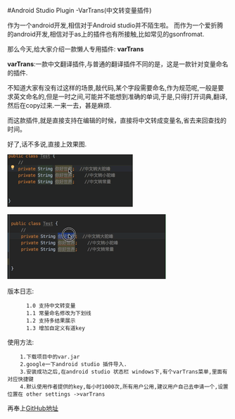 #Android Studio Plugin -VarTrans(中文转变量插件)


作为一个android开发,相信对于Android studio并不陌生啦。
而作为一个爱折腾的android开发,相信对于as上的插件也有所接触,比如常见的gsonfromat.

那么今天,给大家介绍一款懒人专用插件: **varTrans** 

**varTrans**:一款中文翻译插件,与普通的翻译插件不同的是，这是一款针对变量命名的插件.

不知道大家有没有过这样的场景,敲代码,某个字段需要命名,作为规范呢,一般是要求英文命名的,但是一时之间,可能并不能想到准确的单词,于是,只得打开词典,翻译,然后在copy过来.一来一去，甚是麻烦.

而这款插件,就是直接支持在编辑的时候，直接将中文转成变量名,省去来回查找的时间。

好了,话不多说,直接上效果图.

![效果图](https://github.com/quietUncle/vartrans/blob/master/vartrans.gif)


![效果图](https://github.com/quietUncle/vartrans/blob/master/vartrans_pop.gif)

版本日志:
        
          1.0 支持中文转变量
          1.1 常量命名修改为下划线
          1.2 支持多结果展示 
          1.3 增加自定义有道key


使用方法:	

		1.下载项目中的var.jar
		2.google一下android studio 插件导入.
		3.安装成功之后,在android studio 状态栏 windows下,有个varTrans菜单,里面有对应快捷键
        4.默认使用作者提供的key,每小时1000次,所有用户公用,建议用户自己去申请一个,设置位置在 other settings ->varTrans
再奉上[GitHub地址](https://github.com/quietUncle/vartrans)


